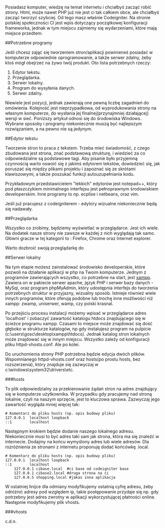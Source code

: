 Posiadasz komputer, wiedzę na temat internetu i chciałbyś zacząć robić strony. Html, może nawet PHP już nie jest ci tak całkiem obce, ale chciałbyś zacząć tworzyć szybciej. Od tego masz właśnie Codeigniter. Na stronie polskiej społeczności CI jest wpis dotyczący początkowej konfiguracji frameworka, jednak w tym miejscu zajmiemy się wydarzeniami, które mają miejsce przedtem.

<!-- pagebreak -->

##Potrzebne programy

Jeśli chcesz zająć się tworzeniem stron/aplikacji powinieneś posiadać w komputerze odpowiednie oprogramowanie, a także serwer zdalny, żeby ktoś mógł obejrzeć na żywo twój produkt. Oto lista potrzebnych rzeczy:

1. Edytor tekstu.
2. Przeglądarka.
3. Serwer lokalny.
4. Program do wysyłania danych.
5. Serwer zdalny.

Niewiele jest pozycji, jednak zawierają one pewną liczbę zagadnień do omówienia. Kolejność jest nieprzypadkowa, od wyprodukowania strony na własnym komputerze, do wysłania jej finalnej(przynajmniej działającej) wersji w sieć. Poniższy artykuł odnosi się do środowiska Windows. Wybrane sposoby i programy niekoniecznie muszą być najlepszym rozwiązaniem, a na pewno nie są jedynym.

##Edytor tekstu

Tworzenie stron to praca z tekstem. Trzeba mieć świadomość, z czego zbudowana jest strona, znać podstawową strukturę, i wiedzieć za co odpowiedzialne są podstawowe tagi. Aby pisanie było przyjemną czynnością warto oswoić się z jakimś edytorem tekstów, dowiedzieć się, jak poruszać się między plikami projektu i zapoznać się ze skrótami klawiszowymi, a także poszukać funkcji autouzupełniania kodu.

Przykładowym przedstawicielem "lekkich" edytorów jest notepad++, który pod płaszczykiem minimalnego interfejsu jest pełnoprawnym środowiskiem developerskim. Inne programy to np. ecplise i netbeans, oraz vim.

Jeśli już pracujesz z codeigniterem - edytory wizualne niekoniecznie będą się nadawały.


##Przeglądarka

Wszystko co zrobimy, będziemy wyświetlać w przeglądarce. Jest ich wiele. Na dodatek nasze strony nie zawsze w każdej z nich wyglądają tak samo. Główni gracze w tej kategorii to : Firefox, Chrome oraz Internet explorer. 

Warto dozbroić swoją przeglądarkę do 

##Serwer lokalny

Na tym etapie możesz zainstalować środowisko developerskie, które pozwoli na działanie aplikacji w php na Twoim komputerze. Jednym z programów zawierających wszystko, co potrzebne na start, jest [xampp](http://apachefriends.org). Zawiera on w pakiecie serwer apache, język PHP i serwer bazy danych - MySql, oraz program phpMyAdmin, który udostępnia interfejs do tworzenia potrzebnych struktur w przyjazny, wizualny sposób. Istnieje również wiele innych programów, które oferują podobne lub trochę inne możliwości niż xampp: zwamp, uniserwer, wamp, czy polski krasnal.

Po przejściu procesu instalacji możemy wpisać w przeglądarce adres 'localhost' i zobaczyć zawartość katalogu htdocs znajdującego się w ścieżce programu xampp. Czasami to miejsce może znajdować się dość głęboko w strukturze katalogów, np gdy instalujesz program na pulpicie (c:\users\gosc\desktop\xampp\htdocs). Jednak katalog stron lokalnych może znajdować się w innym miejscu. Wszystko zależy od konfiguracji pliku httpd-vhosts.conf. Ale po kolei.

Do uruchomienia strony PHP potrzebna będzie edycja dwóch plików.  Wspomnianego httpd-vhosts.conf oraz hosts(po prostu hosts, bez rozszerzenia), który znajduje się zazwyczaj w c:\windows\system32\drivers\etc. 

###hosts

To plik odpowiedzialny za przekierowanie żądań stron na adres znajdujący się w komputerze użytkownika. W przypadku gdy pracujemy nad stroną lokalnie, czyli na naszym sprzęcie, jest to kluczowa sprawa. Zazwyczaj jego zawartość wygląda mniej więcej tak:

	# Komentarz do pliku hosts (np. opis budowy pliku)
	127.0.0.1  localhost loopback
	::1        localhost

Następnym krokiem będzie dodanie naszego lokalnego adresu. Niekoniecznie musi to być adres taki sam jak strona, która ma się znaleźć w internecie. Dodajmy na końcu wymyślony adres lub wiele adresów. Dla rozróżnienia ze stronami z internetu proponuję dodać końcówkę .local.

	# Komentarz do pliku hosts (np. opis budowy pliku)
	127.0.0.1  localhost loopback
	::1        localhost
        127.0.0.1 cibase.local  #ci base od codeigniter base
        127.0.0.1 cibase2.local #druga strona na ci
        127.0.0.5 shopping.local #jakas inna aplikacja
 
W ostatniej linijce dla odmiany modyfikujemy ostatnią cyfrę adresu, żeby odróżnić adresy pod względem ip, takie postępowanie przydaje się np. gdy potrzebny jest adres zwrotny w aplikacji wykorzystującej płatności online. Następnie modyfikujemy plik vhosts.

###vhosts

c.d.n.
